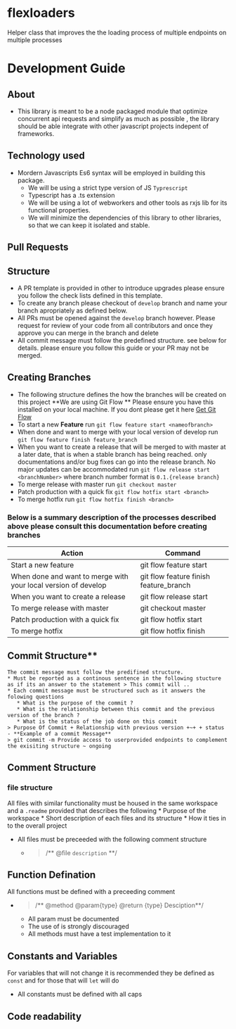 # flexloaders
Helper class that improves the the loading process of multiple endpoints on multiple processes 
# Development Guide 
## About 
- This library is meant to be a node packaged module that optimize concurrent api requests and simplify as much as possible , the library should be able  integrate with other javascript projects indepent of frameworks.

## Technology used 
- Mordern Javascripts Es6 syntax will be employed in building this package. 
   * We will be using a strict type version of JS `Typrescript` 
   * Typescript has a .ts extension
   * We will be using a lot of webworkers and other tools as rxjs lib for its functional properties.
   * We will minimize the dependencies of this library to other libraries, so that we can keep it isolated and stable.
## Pull Requests
## Structure 
- A PR template is provided in other to introduce upgrades please ensure you follow the check lists defined in this template. 
- To create any branch please checkout of `develop` branch and name your branch apropriately as defined below. 
- All PRs must be opened against the `develop` branch however. Please request for review of your code from all contributors and once they approve you can merge in the branch and delete
- All commit message must follow the predefined structure. see below for details. please ensure you follow this guide or your PR may not be merged.
## Creating Branches 
- The following structure defines the how the branches will be created on this project **We are using Git Flow ** Please ensure you have this installed on your local machine. If you dont please get it here [Get Git Flow](https://www.atlassian.com/git/tutorials/comparing-workflows/gitflow-workflow)
- To start a new **Feature** run `git flow feature start <nameofbranch>` 
- When done and want to merge with your local version of develop run `git flow feature finish feature_branch`
- When you want to create a release that will be merged to with master at a later date, that is when a stable branch has being reached. only documentations and/or bug fixes can go into the release branch. No major updates can be accommodated
run `git flow release start <branchNumber>`
where branch number format is  `0.1.{release branch}`
- To merge release with master run `git checkout master`
- Patch production with a quick fix `git flow hotfix start <branch>`
- To merge hotfix run `git flow hotfix finish <branch>`
### Below is a summary description of the processes described above please consult this documentation before creating branches 
| Action                   |   Command 
| ------------------       | -------------
| Start a new feature      |git flow feature start <nameofbranch> 
|   When done and want to merge with your local version of develop              |git flow feature finish feature_branch
| When you want to create a release |git flow release start <branchNumber>
|  To merge release with master |git checkout master
|  Patch production with a quick fix |git flow hotfix start <branch>
|  To merge hotfix    |git flow hotfix finish <branch>
                        
  ## Commit Structure**
    The commit message must follow the predifined structure. 
    * Must be reported as a continous sentence in the following stucture as if its an answer to the statement > This commit will ..
    * Each commit message must be structured such as it answers the folowing questions 
       * What is the purpose of the commit ? 
       * What is the relationship between this commit and the previous version of the branch ? 
       * What is the status of the job done on this commit  
    > Purpose Of Commit + Relationship with previous version +~+ + status
    - **Example of a commit Message**
    > git commit -m Provide access to userprovided endpoints to complement the exisiting structure ~ ongoing
  
## Comment Structure 
### file structure 
All files with similar functionality  must be housed  in the same workspace and a `.readme` provided that describes the following 
    * Purpose of the workspace
    * Short description of each files and its structure 
    * How it ties in to the overall project 
- All files must be preceeded with the following comment structure
   * > /** @file `description` **/  
## Function Defination 
All functions must be defined with a preceeding comment 
 * > /** @method <description> @param{type} <name ></name><description> @return {type} Desciption**/ 
    * All param must be documented 
    * The use of <any> is strongly discouraged
    * All methods must have a test implementation to it

## Constants and Variables 
For variables that will not change it is recommended they be defined as `const` and for those that will `let` will do 
   * All constants must be defined with all caps 
## Code readability
  